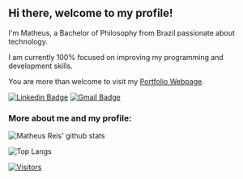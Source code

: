 ## Hi there, welcome to my profile!

I'm Matheus, a Bachelor of Philosophy from Brazil passionate about technology. 

I am currently 100% focused on improving my programming and development skills.

You are more than welcome to visit my [Portfolio Webpage](https://math-reis.github.io/).

[![Linkedin Badge](https://img.shields.io/badge/-LinkedIn-blue?style=flat-square&logo=Linkedin&logoColor=white&link=https://www.linkedin.com/in/anajuliabit/)](https://www.linkedin.com/in/matheus-grp/)
[![Gmail Badge](https://img.shields.io/badge/-Gmail-c14438?style=flat-square&logo=Gmail&logoColor=white&link=mailto:mgrp.ufrgs@gmail.com)](mailto:mgrp.ufrgs@gmail.com)

### More about me and my profile:

![Matheus Reis' github stats](https://github-readme-stats.vercel.app/api?username=math-reis&theme=default&show_icons=true) 

![Top Langs](https://github-readme-stats.vercel.app/api/top-langs/?username=math-reis&theme=default)

[![Visitors](https://visitor-badge.glitch.me/badge?page_id=github/math-reis)](https://github.com/math-reis)
